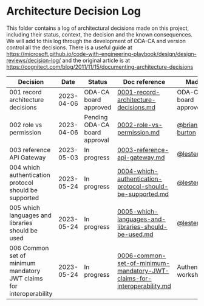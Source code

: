 # Architecture Decision Log

This folder contains a log of architectural decisions made on this project, including their status, context, the decision and the known consequences. We will add to this log through the development of ODA-CA and version control all the decisions. There is a useful guide at https://microsoft.github.io/code-with-engineering-playbook/design/design-reviews/decision-log/ and the original article is at https://cognitect.com/blog/2011/11/15/documenting-architecture-decisions


| Decision | Date | Status | Doc reference | Made By |
|----------|-------|-------|---------------|---------|
| 001 record architecture decisions | 2023-04-06 | ODA-CA board approved | [0001-record-architecture-decisions.md](0001-record-architecture-decisions.md) |   ODA-CA board approved   |
| 002 role vs permission | 2023-04-06 | Pending ODA-CA board approval | [0002-role-vs-permission.md](0002-role-vs-permission.md) |   [@brian-burton](https://www.github.com/brian-burton)   |
| 003 reference API Gateway | 2023-05-03 | In progress | [0003-reference-api-gateway.md](0003-reference-api-gateway.md) |   [@lesterthomas](https://www.github.com/lesterthomas)   |
| 004 which authentication protocol should be supported | 2023-05-24 | In progress | [0004-which-authentication-protocol-should-be-supported.md](0004-which-authentication-protocol-should-be-supported.md) |   [@lesterthomas](https://www.github.com/lesterthomas)   |
| 005 which languages and libraries should be used | 2023-05-24 | In progress | [0005-which-languages-and-libraries-should-be-used.md](0005-which-languages-and-libraries-should-be-used.md) |   [@lesterthomas](https://www.github.com/lesterthomas)   |
| 006 Common set of minimum mandatory JWT claims for interoperability | 2023-05-24 | In progress | [0006-common-set-of-minimum-mandatory-JWT-claims-for-interoperability.md](0006-.md) |  Authentication workshop |




